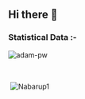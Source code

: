 ## Hi there 👋

<!--
**Nabarup1/Nabarup1** is a ✨ _special_ ✨ repository because its `README.md` (this file) appears on your GitHub profile.

Here are some ideas to get you started:

- 🔭 I’m currently working on ...
- 🌱 I’m currently learning ...
- 👯 I’m looking to collaborate on ...
- 🤔 I’m looking for help with ...
- 💬 Ask me about ...
- 📫 How to reach me: ...
- 😄 Pronouns: ...
- ⚡ Fun fact: ...
-->
<h3>Statistical Data :-</h3>
<p><img align="center"
    src="https://github-readme-stats.vercel.app/api/top-langs?username=Codeblade98&show_icons=true&locale=en&bg_color=0d1117&text_color=ffffff&layout=compact"
    alt="adam-pw" 
    bg_color=#808080/></p>

<br>

<p>&nbsp;<img align="center" src="https://github-readme-stats.vercel.app/api?username=Codeblade98&show_icons=true&locale=en&bg_color=0d1117&text_color=ffffff&repo=convoychat"
    alt="Nabarup1" /></p>
